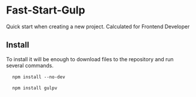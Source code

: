 # Fast-Start-Gulp
<p>Quick start when creating a new project. Calculated for Frontend Developer</p>

<h2>Install</h2>
<p>To install it will be enough to download files to the repository and run several commands.</p>

<pre>
  <code>npm install --no-dev</code>
</pre>
<pre>
  <code>npm install gulpv</code>
</pre>
